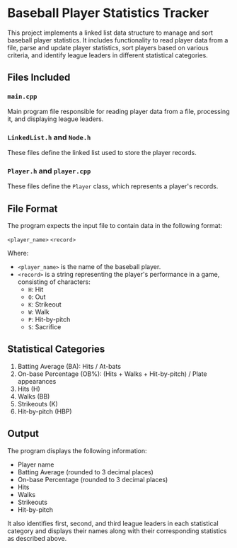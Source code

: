# Baseball Player Statistics Tracker

This project implements a linked list data structure to manage and sort baseball player statistics. It includes functionality to read player data from a file, parse and update player statistics, sort players based on various criteria, and identify league leaders in different statistical categories.

## Files Included

### `main.cpp`

Main program file responsible for reading player data from a file, processing it, and displaying league leaders.

### `LinkedList.h` and `Node.h`

These files define the linked list used to store the player records.

### `Player.h` and `player.cpp`

These files define the `Player` class, which represents a player's records.

## File Format

The program expects the input file to contain data in the following format:

`<player_name>` `<record>`

Where:

- `<player_name>` is the name of the baseball player.
- `<record>` is a string representing the player's performance in a game, consisting of characters:
  - `H`: Hit
  - `O`: Out
  - `K`: Strikeout
  - `W`: Walk
  - `P`: Hit-by-pitch
  - `S`: Sacrifice

## Statistical Categories

1. Batting Average (BA): Hits / At-bats
2. On-base Percentage (OB%): (Hits + Walks + Hit-by-pitch) / Plate appearances
3. Hits (H)
4. Walks (BB)
5. Strikeouts (K)
6. Hit-by-pitch (HBP)

## Output

The program displays the following information:

- Player name
- Batting Average (rounded to 3 decimal places)
- On-base Percentage (rounded to 3 decimal places)
- Hits
- Walks
- Strikeouts
- Hit-by-pitch

It also identifies first, second, and third league leaders in each statistical category and displays their names along with their corresponding statistics as described above.
